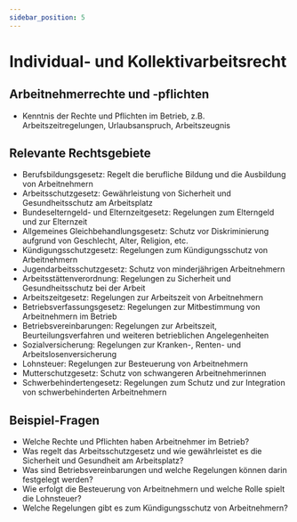 ```yaml
---
sidebar_position: 5
---
```


# Individual- und Kollektivarbeitsrecht

<!-- Grundsätze des Individual- und Kollektivarbeitsrechtes

-   Kenntnis der Arbeitnehmerrechte und -pflichten im
    Betrieb
-   Kenntnis der wesentlichen Bestimmungen aus den
    relevanten Rechtsgebieten:
    Berufsbildungsgesetz
    Arbeitsschutzgesetz
    Bundeselterngeld- und Elternzeitgesetz
    Allgemeines Gleichbehandlungsgesetz
    Kündigungsschutzgesetz
    Jugendarbeitsschutzgesetz
    Arbeitsstättenverordnung
    Arbeitszeitgesetz
    Betriebsverfassungsgesetz
    Betriebsvereinbarungen (z. B. betriebliche Arbeitszeitreglung, betriebliches Beurteilungsverfahren)
    Sozialversicherung
    Lohnsteuer
    Mutterschutzgesetz
    Schwerbehindertengesetz -->

## Arbeitnehmerrechte und -pflichten

-   Kenntnis der Rechte und Pflichten im Betrieb, z.B. Arbeitszeitregelungen, Urlaubsanspruch, Arbeitszeugnis

## Relevante Rechtsgebiete

-   Berufsbildungsgesetz: Regelt die berufliche Bildung und die Ausbildung von Arbeitnehmern
-   Arbeitsschutzgesetz: Gewährleistung von Sicherheit und Gesundheitsschutz am Arbeitsplatz
-   Bundeselterngeld- und Elternzeitgesetz: Regelungen zum Elterngeld und zur Elternzeit
-   Allgemeines Gleichbehandlungsgesetz: Schutz vor Diskriminierung aufgrund von Geschlecht, Alter, Religion, etc.
-   Kündigungsschutzgesetz: Regelungen zum Kündigungsschutz von Arbeitnehmern
-   Jugendarbeitsschutzgesetz: Schutz von minderjährigen Arbeitnehmern
-   Arbeitsstättenverordnung: Regelungen zu Sicherheit und Gesundheitsschutz bei der Arbeit
-   Arbeitszeitgesetz: Regelungen zur Arbeitszeit von Arbeitnehmern
-   Betriebsverfassungsgesetz: Regelungen zur Mitbestimmung von Arbeitnehmern im Betrieb
-   Betriebsvereinbarungen: Regelungen zur Arbeitszeit, Beurteilungsverfahren und weiteren betrieblichen Angelegenheiten
-   Sozialversicherung: Regelungen zur Kranken-, Renten- und Arbeitslosenversicherung
-   Lohnsteuer: Regelungen zur Besteuerung von Arbeitnehmern
-   Mutterschutzgesetz: Schutz von schwangeren Arbeitnehmerinnen
-   Schwerbehindertengesetz: Regelungen zum Schutz und zur Integration von schwerbehinderten Arbeitnehmern

## Beispiel-Fragen

-   Welche Rechte und Pflichten haben Arbeitnehmer im Betrieb?
-   Was regelt das Arbeitsschutzgesetz und wie gewährleistet es die Sicherheit und Gesundheit am Arbeitsplatz?
-   Was sind Betriebsvereinbarungen und welche Regelungen können darin festgelegt werden?
-   Wie erfolgt die Besteuerung von Arbeitnehmern und welche Rolle spielt die Lohnsteuer?
-   Welche Regelungen gibt es zum Kündigungsschutz von Arbeitnehmern?
